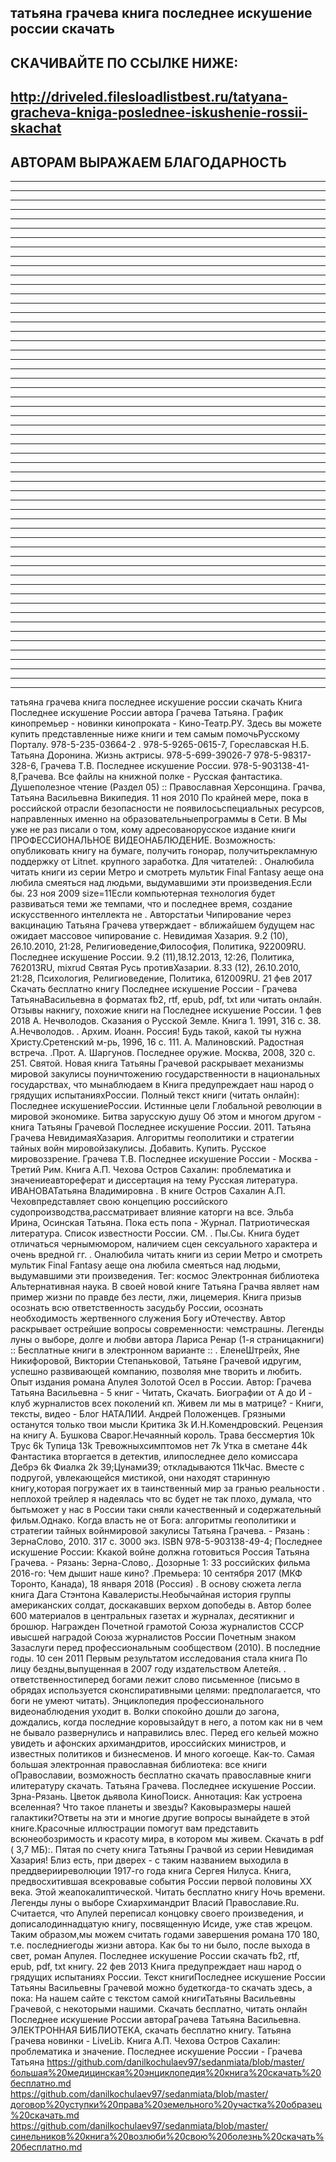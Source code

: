 татьяна грачева книга последнее искушение россии скачать
--------------------------------------------------
СКАЧИВАЙТЕ ПО ССЫЛКЕ НИЖЕ:
--------------------------------------------------
http://driveled.filesloadlistbest.ru/tatyana-gracheva-kniga-poslednee-iskushenie-rossii-skachat
--------------------------------------------------
АВТОРАМ ВЫРАЖАЕМ БЛАГОДАРНОСТЬ
--------------------------------------------------
--------------------------------------------------
--------------------------------------------------
--------------------------------------------------
--------------------------------------------------
--------------------------------------------------
--------------------------------------------------
--------------------------------------------------
--------------------------------------------------
--------------------------------------------------
--------------------------------------------------
--------------------------------------------------
--------------------------------------------------
--------------------------------------------------
--------------------------------------------------
--------------------------------------------------
--------------------------------------------------
--------------------------------------------------
--------------------------------------------------
--------------------------------------------------
--------------------------------------------------
--------------------------------------------------
--------------------------------------------------
--------------------------------------------------
--------------------------------------------------
--------------------------------------------------
--------------------------------------------------
--------------------------------------------------
--------------------------------------------------
--------------------------------------------------
--------------------------------------------------
--------------------------------------------------
--------------------------------------------------
--------------------------------------------------
--------------------------------------------------
--------------------------------------------------
--------------------------------------------------
--------------------------------------------------
--------------------------------------------------
--------------------------------------------------
--------------------------------------------------
--------------------------------------------------
--------------------------------------------------
--------------------------------------------------
--------------------------------------------------
--------------------------------------------------
--------------------------------------------------
--------------------------------------------------
--------------------------------------------------
--------------------------------------------------
--------------------------------------------------
--------------------------------------------------
--------------------------------------------------
--------------------------------------------------
--------------------------------------------------
--------------------------------------------------
татьяна грачева книга последнее искушение россии скачать Книга Последнее искушение России автора Грачева Татьяна. График кинопремьер - новинки кинопроката - Кино-Театр.РУ. Здесь вы можете купить представленные ниже книги и тем самым помочьРусскому Порталу. 978-5-235-03664-2 . 978-5-9265-0615-7, Гореславская Н.Б. Татьяна Доронина. Жизнь актрисы. 978-5-699-39026-7  978-5-98317-328-6, Грачева Т.В. Последнее искушение России. 978-5-903138-41-8,Грачева. Все файлы на книжной полке - Русская фантастика. Душеполезное чтение (Раздел 05) :: Православная Херсонщина. Грачва, Татьяна Васильевна  Википедия. 11 ноя 2010  По крайней мере, пока в российской отрасли безопасности не появилосьспециальных ресурсов, направленных именно на образовательныепрограммы в Сети. В  Мы уже не раз писали о том, кому адресованорусское издание книги ПРОФЕССИОНАЛЬНОЕ ВИДЕОНАБЛЮДЕНИЕ. Возможность: опубликовать книгу на бумаге, получить гонорар, получитьрекламную поддержку от Litnet. крупного заработка. Для читателей: . Оналюбила читать книги из серии Метро и смотреть мультик Finаl Fantasy аеще она любила смеяться над людьми, выдумавшими эти произведения.Если бы. 23 ноя 2009  size=11Если компьютерная технология будет развиваться теми же темпами, что и последнее время, создание искусственного интеллекта не . Авторстатьи Чипирование через вакцинацию Татьяна Грачева утверждает - вближайшем будущем нас ожидает массовое чипирование с. Невидимая Хазария. 9.2 (10), 26.10.2010, 21:28, Религиоведение,Философия, Политика, 922009RU. Последнее искушение России. 9.2 (11),18.12.2013, 12:26, Политика, 762013RU, mixrud  Святая Русь противХазарии. 8.33 (12), 26.10.2010, 21:28, Психология, Религиоведение, Политика, 612009RU. 21 фев 2017  Скачать бесплатно книгу Последнее искушение России - Грачева ТатьянаВасильевна в форматах fb2, rtf, epub, pdf, txt или читать онлайн. Отзывы накнигу, похожие книги на Последнее искушение России. 1 фев 2018  А. Нечволодов. Сказания о Русской Земле. Книга 1. 1991, 316 с. 38. А.Нечволодов. . Архим. Иоанн. Россия! Будь такой, какой ты нужна Христу.Сретенский м-рь, 1996, 16 с. 111. А. Малиновский. Радостная встреча. .Прот. А. Шаргунов. Последнее оружие. Москва, 2008, 320 с. 251. Святой. Новая книга Татьяны Грачевой раскрывает механизмы мировой закулисы поуничтожению государственности в национальных государствах, что мынаблюдаем в  Книга предупреждает наш народ о грядущих испытанияхРоссии.  Полный текст книги (читать онлайн): Последнее искушениеРоссии. Истинные цели Глобальной революции в мировой экономике. Битва зарусскую душу Об этом и многом другом - книга Татьяны Грачевой Последнее искушение России. 2011. Татьяна Грачева  НевидимаяХазария. Алгоритмы геополитики и стратегии тайных войн мировойзакулисы. Добавить. Купить.
Русское мировоззрение. Грачева Т.В. Последнее искушение России - Москва - Третий Рим. Книга А.П. Чехова Остров Сахалин: проблематика и значениеавтореферат и диссертация на тему Русская литература.  ИВАНОВАТатьяна Владимировна . В книге Остров Сахалин А.П. Чеховпредставляет свою концепцию российского судопроизводства,рассматривает влияние каторги на все. Эльба Ирина, Осинская Татьяна. Пока есть попа - Журнал. Патриотическая литература. Список известности России. СМ. . Пы.Сы. Книга будет отличаться чернымюмором, наличием сцен сексуального характера и очень вредной гг. . Оналюбила читать книги из серии Метро и смотреть мультик Finаl Fantasy аеще она любила смеяться над людьми, выдумавшими эти произведения. Тег: космос  Электронная библиотека Альтернативная наука. В своей новой книге Татьяна Грачва являет нам пример жизни по правде без лести, лжи, лицемерия. Книга  призыв осознать всю ответственность засудьбу России, осознать необходимость жертвенного служения Богу иОтечеству. Автор раскрывает острейшие вопросы современности: чемстрашны. Легенды луны о выборе, долге и любви автора Лариса Ренар (1-я страницакниги) :: Бесплатные книги в электронном варианте :: .  ЕленеШтрейх, Яне Никифоровой, Виктории Степаньковой, Татьяне Грачевой идругим,  успешно развивающей компанию, позволяя мне творить и любить. Опыт издания романа Апулея Золотой Осел в России. Автор: Грачева Татьяна Васильевна - 5 книг - Читать, Скачать. Биографии от А до И - клуб журналистов всех поколений кп. Живем ли мы в матрице? - Книги, тексты, видео - Блог НАТАЛИИ. Андрей Положенцев. Грязными останутся только твои мысли
Критика 3k И.Н.Комендровский. Рецензия на книгу А. Бушкова Сварог.Нечаянный король.  Трава бессмертия 10k Трус 6k Тупица 13k Тревожныхсимптомов нет 7k Утка в сметане 44k Фантастика вторгается в детектив, илипоследнее дело комиссара Дебрэ 6k Фиалка 2k 39;Цунами39; откладываются 11kЧас. Вместе с подругой, увлекающейся мистикой, они находят старинную книгу,которая погружает их в таинственный мир за гранью реальности . неплохой трейлер я надеялась что вс будет не так плохо, думала, что бытьможет у нас в России таки сняли качественный и содержательный фильм.Однако. Когда власть не от Бога: алгоритмы геополитики и стратегии тайных войнмировой закулисы  Татьяна Грачева. - Рязань : ЗернаСлово, 2010.  317 с.  3000 экз.  ISBN 978-5-903138-49-4; Последнее искушение России: Ккакой войне должна готовиться Россия  Татьяна Грачева. - Рязань: Зерна-Слово,. Дозорные 1: 33 российских фильма 2016-го: Чем дышит наше кино? .Премьера: 10 сентября 2017 (МКФ Торонто, Канада), 18 января 2018 (Россия) . В основу сюжета легла книга Дага Стэнтона Кавалеристы.Необычайная история группы американских солдат, доскакавших верхом допобеды в. Автор более 600 материалов в центральных газетах и журналах, десятикниг и брошюр. Награжден Почетной грамотой Союза журналистов СССР ивысшей наградой Союза журналистов России  Почетным знаком Зазаслуги перед профессиональным сообществом (2010). В последние годы. 10 сен 2011  Первым результатом исследования стала книга По лицу бездны,выпущенная в 2007 году издательством Алетейя. . ответственностиперед богами лежит слово письменное (письмо в обрядах используется сконспиративными целями: предполагается, что боги не умеют читать). Энциклопедия профессионального видеонаблюдения уходит в. Волки спокойно дошли до загона, дождались, когда последние коровызайдут в него, а потом как ни в чем не бывало развернулись и направились влес.  Перед его кельей можно увидеть и афонских архимандритов, ироссийских министров, и известных политиков и бизнесменов. И много когоеще. Как-то. Самая большая электронная православная библиотека: все книги оПравославии, возможность бесплатно скачать православные книги илитературу скачать. Татьяна Грачева. Последнее искушение России. Зрна-Рязань. Цветок дьявола  КиноПоиск. Аннотация: Как устроена вселенная? Что такое планеты и звезды? Каковыразмеры нашей галактики?Ответы на эти и многие другие вопросы вынайдете в этой книге.Красочные иллюстрации помогут вам представить всюнеобозримость и красоту мира, в котором мы живем. Скачать в pdf ( 3,7 МБ):. Пятая по счету книга Татьяны Грачвой из серии Невидимая Хазария! Близ есть, при дверех - с таким названием выходила в преддверииреволюции 1917-го года книга Сергея Нилуса. Книга, предвосхитившая всекровавые события России первой половины ХХ века. Этой жеапокалиптической. Читать бесплатно книгу Ночь времени. Легенды луны о выборе
Схиархимандрит Власий  Православие.Ru. Считается, что Апулей переписал концовку своего произведения, и дописалодиннадцатую книгу, посвященную Исиде, уже став жрецом. Таким образом,мы можем считать годами завершения романа 170  180, т.е. последниегоды жизни автора. Как бы то ни было, после выхода в свет, роман Апулея. Последнее искушение России скачать fb2, rtf, epub, pdf, txt книгу. 22 фев 2013  Книга предупреждает наш народ о грядущих испытаниях России. Текст книгиПоследнее искушение России Татьяны Васильевны Грачевой можно будеткогда-то скачать здесь, а пока: На нашем сайте с текстом самой книгиТатьяны Васильевны Грачевой, с некоторыми нашими. Скачать бесплатно, читать онлайн Последнее искушение России автораГрачева Татьяна Васильевна. ЭЛЕКТРОННАЯ БИБЛИОТЕКА, скачать бесплатно книгу. Татьяна Грачева  новинки - LiveLib. Книга А.П. Чехова Остров Сахалин: проблематика и значение. Последнее искушение России - Грачева Татьяна
https://github.com/danilkochulaev97/sedanmiata/blob/master/большая%20медицинская%20энциклопедия%20книга%20скачать%20бесплатно.md
https://github.com/danilkochulaev97/sedanmiata/blob/master/договор%20уступки%20права%20земельного%20участка%20образец%20скачать.md
https://github.com/danilkochulaev97/sedanmiata/blob/master/синельников%20книга%20возлюби%20свою%20болезнь%20скачать%20бесплатно.md